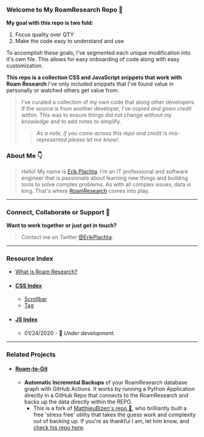 ### Welcome to My RoamResearch Repo 👋

**My goal with this repo is two fold:**

1. Focus quality over QTY
2. Make the code easy to understand and use

To accomplish these goals, I've segmented each unique modification into it's own file. This allows for easy onboarding of code along with easy customization. 

**This repo is a collection CSS and JavaScript snippets that work with Roam Research**
I've only included snippets that I've found value in personally or watched others get value from. 
> I've curated a collection of my own code that along other developers. If the source is from another developer, I've copied _and given credit within_. This was to ensure things did not change _without my knowledge_ and to add notes to simplify. 
>> _As a note, if you come across this repo and credit is mis-represented please let me know!_.


### About Me 👇

>Hello! My name is [Erik Plachta](www.erikplachta.com). I’m an IT professional and software engineer that is passionate about learning new things and building tools to solve complex problems. As with all complex issues, data is king. That's where [RoamResearch](www.roamresearch.com) comes into play.

---

### Connect, Collaborate or Support  🤝

**Want to work together or just get in touch?** 
> Contact me on Twitter [@ErikPlachta](https://twitter.com/ErikPlachta).

---

### Resource Index
  - [What is Roam Research?](https://github.com/ErikPlachta/RoamResearch_CSS-and-JS/blob/main/What%20is%20Roam%20Research.md)
  
  - #### [CSS Index](https://github.com/ErikPlachta/RoamResearch_CSS-and-JS/tree/main/CSS)
    - [Scrollbar](https://github.com/ErikPlachta/RoamResearch_CSS-and-JS/tree/main/CSS/Scrollbar)
    - [Tag](https://github.com/ErikPlachta/RoamResearch_CSS-and-JS/tree/main/CSS/Tags)
  - #### [JS Index](https://github.com/ErikPlachta/RoamResearch_CSS-and-JS/tree/main/JS)
    - 01/24/2020 - 🚧 _Under development._

---

### Related Projects

- #### [Roam-to-Git](https://github.com/ErikPlachta/roam-to-git)
  - **Automatic Incremntal Backups** of your RoamResearch database graph with GitHub Actions. It works by running a Python Application directly in a GitHub Repo that connects to the RoamResearch and backs up the data directly within the REPO. 
    - This is a fork of [MatthieuBizen's repo 🧠](https://github.com/MatthieuBizien/roam-to-git), who brilliantly built a free 'stress free' utility that takes the guess work and complexity out of backing up. If you're as thankful I am, let him know, and [check his repo here](https://github.com/ErikPlachta/roam-to-git#automatic-roamresearch-backup).
